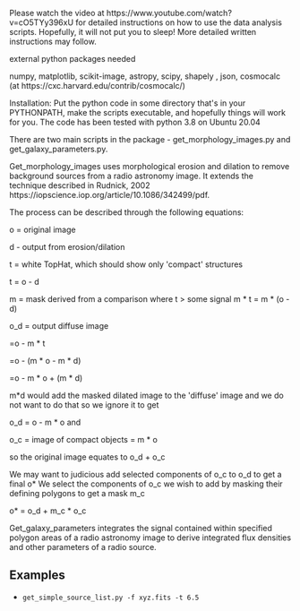 <!DOCTYPE HTML PUBLIC "-//W3C//DTD HTML 4.01//EN" "http://www.w3.org/TR/html4/strict.dtd">
<HTML>
<HEAD>
<META http-equiv="Content-Type" content="text/html; charset=UTF-8">
<META name="generator" content="BCL easyConverter SDK 5.0.252">
</HEAD>

<BODY>
<DIV id="page_1">


<P class="p0 ft0">Please watch the video at https://www.youtube.com/watch?v=cO5TYy396xU for detailed instructions on how to use the data analysis scripts. Hopefully, it will not put you to sleep! More detailed written instructions may follow.</P>
<P class="p1 ft0">external python packages needed</P>
<P class="p2 ft0">numpy, matplotlib, <NOBR>scikit-image,</NOBR> astropy, scipy, shapely , json, cosmocalc (at https://cxc.harvard.edu/contrib/cosmocalc/)</P>
<P class="p3 ft0">Installation: Put the python code in some directory that's in your PYTHONPATH, make the scripts executable, and hopefully things will work for you. The code has been tested with python 3.8 on Ubuntu 20.04</P>
<P class="p4 ft0">There are two main scripts in the package - get_morphology_images.py and get_galaxy_parameters.py.</P>
<P class="p5 ft0">Get_morphology_images uses morphological erosion and dilation to remove background sources from a radio astronomy image. It extends the technique described in Rudnick, 2002 https://iopscience.iop.org/article/10.1086/342499/pdf.</P>
<P class="p6 ft0">The process can be described through the following equations:</P>
<P class="p6 ft0">o = original image</P>
<P class="p7 ft0">d - output from erosion/dilation</P>
<P class="p8 ft1">t = white TopHat, which should show only 'compact' structures </P>
<P class="p7 ft0">t = o - d</P>
<P class="p9 ft1">m = mask derived from a comparison where t &gt; some signal m * t = m * (o - d)</P>
<P class="p7 ft0">o_d = output diffuse image</P>
<P class="p10 ft1"><SPAN class="ft1">=</SPAN><SPAN class="ft2">o - m * t</SPAN></P>
<P class="p10 ft1"><SPAN class="ft1">=</SPAN><SPAN class="ft2">o - (m * o - m * d)</SPAN></P>
<P class="p10 ft0"><SPAN class="ft0">=</SPAN><SPAN class="ft3">o - m * o + (m * d)</SPAN></P>
<P class="p11 ft0">m*d would add the masked dilated image to the 'diffuse' image and we do not want to do that so we ignore it to get</P>
<P class="p12 ft1">o_d = o - m * o and</P>
<P class="p13 ft0">o_c = image of compact objects = m * o</P>
<P class="p14 ft0">so the original image equates to o_d + o_c</P>
<P class="p15 ft0">We may want to judicious add selected components of o_c to o_d to get a final o* We select the components of o_c we wish to add by masking their defining polygons to get a mask m_c</P>
<P class="p14 ft0">o* = o_d + m_c * o_c</P>
<P class="p16 ft0">Get_galaxy_parameters integrates the signal contained within specified polygon areas of a radio astronomy image to derive integrated flux densities and other parameters of a radio source.</P>
</DIV>
</BODY>
</HTML>

## Examples
- `get_simple_source_list.py -f xyz.fits -t 6.5`

